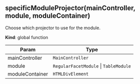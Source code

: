 <a name="specificModuleProjector"></a>

## specificModuleProjector(mainController, module, moduleContainer)
Choose which projector to use for the module.

**Kind**: global function  

| Param | Type |
| --- | --- |
| mainController | <code>MainController</code> | 
| module | <code>RegularFacetModule</code> \| <code>TableModule</code> | 
| moduleContainer | <code>HTMLDivElement</code> | 

